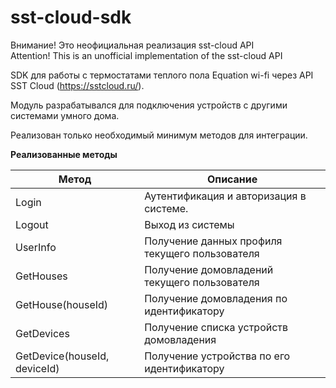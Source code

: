 # sst-cloud-sdk

Внимание! Это неофициальная реализация sst-cloud API  
Attention! This is an unofficial implementation of the sst-cloud API


SDK для работы с термостатами теплого пола Equation wi-fi через API SST Cloud (https://sstcloud.ru/).

Модуль разрабатывался для подключения устройств с другими системами умного дома. 

Реализован только необходимый минимум методов для интеграции.
  

**Реализованные методы**

| Метод | Опиcание |
|-------|----------|
| Login | Аутентификация и авторизация в системе. |
| Logout | Выход из системы |
| UserInfo | Получение данных профиля текущего пользователя |
| GetHouses | Получение домовладений текущего пользователя |
| GetHouse(houseId) | Получение домовладения по идентификатору |
| GetDevices | Получение списка устройств домовладения |
| GetDevice(houseId, deviceId) | Получение устройства по его идентификатору |


